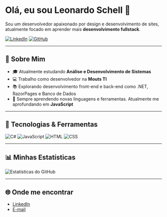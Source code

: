 # Olá, eu sou Leonardo Schell 👋

Sou um desenvolvedor apaixonado por design e desenvolvimento de sites, atualmente focado em aprender mais **desenvolvimento fullstack**.

[![LinkedIn](https://img.shields.io/badge/LinkedIn-000?style=for-the-badge&logo=linkedin&logoColor=white)](https://www.linkedin.com/in/leonardoschell/)
[![GitHub](https://img.shields.io/github/followers/seuusuario?label=Follow&style=social)](https://github.com/DevSchell)

---

## 🚀 Sobre Mim

- 🎓 Atualmente estudando **Análise e Desenvolvimento de Sistemas**
- 💻 Trabalho como desenvolvedor na **Mouts TI**
- 📚 Explorando desenvolvimento front-end e back-end como .NET, RazorPages e Banco de Dados
- 🌱 Sempre aprendendo novas linguagens e ferramentas. Atualmente me aprofundando em **JavaScript**

---

## 🔧 Tecnologias & Ferramentas

![C#](https://img.shields.io/badge/-CSharp-000?&logo=csharp)
![JavaScript](https://img.shields.io/badge/-JavaScript-000?&logo=javascript)
![HTML](https://img.shields.io/badge/-HTML-000?&logo=html5)
![CSS](https://img.shields.io/badge/-CSS-000?&logo=css3)

---

## 📊 Minhas Estatísticas

![Estatísticas do GitHub](https://github-readme-stats.vercel.app/api?username=DevSchell&show_icons=true&theme=radical)

---

## 🌐 Onde me encontrar

- [LinkedIn](https://www.linkedin.com/in/leonardoschell)
- [E-mail](mailto:schelldev@gmail.com)
